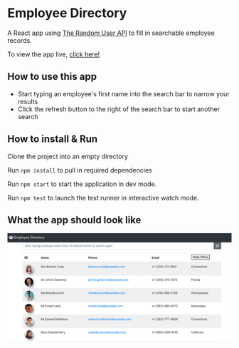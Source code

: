 # Employee Directory
A React app using [The Random User API](https://randomuser.me/) to fill in searchable employee records.

To view the app live, [click here!](https://cpusillo.github.io/employee-directory/)

## How to use this app
* Start typing an employee's first name into the search bar to narrow your results
* Click the refresh button to the right of the search bar to start another search

## How to install & Run

Clone the project into an empty directory

Run `npm install` to pull in required dependencies

Run `npm start` to start the application in dev mode.

Run `npm test` to launch the test runner in interactive watch mode.


## What the app should look like

![Image of Directory](https://github.com/cpusillo/employee-directory/blob/main/public/employee-directory.png)
